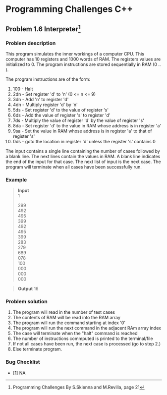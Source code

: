 # Programming Challenges C++
## Problem 1.6 Interpreter[^1]
### Problem description
This program simulates the inner workings of a computer CPU. This computer has 10 registers and 1000 words of RAM. The registers values are initialized to 0. The program instructions are stored sequentially in RAM (0 .. ). 

The program instructions are of the form:
1. 100 - Halt
2. 2dn - Set register 'd' to 'n' (0 <= n <= 9)
3. 3dn - Add 'n' to register 'd'
4. 4dn - Multiply register 'd' by 'n'
5. 5ds - Set register 'd' to the value of register 's'
6. 6ds - Add the value of register 's' to register 'd'
7. 7ds - Multiply the value of register 'd' by the value of register 's'
8. 8da - Set register 'd' to the value in RAM whose address is in register 'a'
9. 9sa - Set the value in RAM whose address is in register 'a' to that of register 's'
10. 0ds - goto the location in register 'd' unless the register 's' contains 0

The input contains a single line containing the number of cases followed by a blank line. The next lines contain the values in RAM. A blank line indicates the end of the input for that case. The next list of input is the next case. The program will terminate when all cases have been successfully run.


### Example 
>**Input**                                                                 
>1                                                          
>                                              
>299                                     
>492                                                  
>495                                                       
>399                                                 
>492                                                
>495                                                  
>399                                             
>283                                                
>279                                                       
>689                                                     
>078                                                      
>100                                                        
>000                                                   
>000                                                    
>000                                                                                                                                                                                      

>**Output**
>16                                                                                            


### Problem solution
1. The program will read in the number of test cases
2. The contents of RAM will be read into the RAM array
3. The program will run the command starting at index '0'
4. The program will run the next command in the adjacent RAm array index
5. The case will terminate when the "halt" command is reached
6. The number of instructions commputed is printed to the terminal/file
7. If not all cases have been run, the next case is processed (go to step 2.)
8. Else terminate program.


### Bug Checklist
- [1] NA

[^1]: Programming Challenges By S.Skienna and M.Revilla, page 21